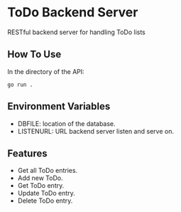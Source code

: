 # ToDo Backend Server
RESTful backend server for handling ToDo lists

## How To Use
In the directory of the API:
```
go run .
```

## Environment Variables
- DBFILE: location of the database.
- LISTENURL: URL backend server listen and serve on.

## Features
- Get all ToDo entries.
- Add new ToDo.
- Get ToDo entry.
- Update ToDo entry.
- Delete ToDo entry.